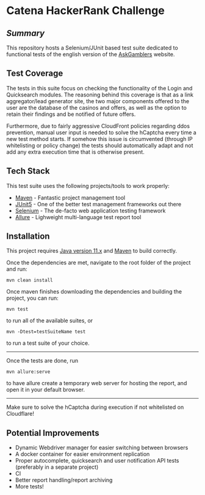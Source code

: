 # Catena HackerRank Challenge
## _Summary_
This repository hosts a Selenium/JUnit based test suite dedicated to functional tests of the english version of the [AskGamblers](https://www.askgamblers.com) website.

## Test Coverage
The tests in this suite focus on checking the functionality of the Login and Quicksearch modules.
The reasoning behind this coverage is that as a link aggregator/lead generator site, the two major components offered to the user are the database of the casinos and offers, as well as the option to retain their findings and be notified of future offers.

Furthermore, due to fairly aggressive CloudFront policies regarding ddos prevention, manual user input is needed to solve the hCaptcha every time a new test method starts. If somehow this issue is circumvented (through IP whitelisting or policy change) the tests should automatically adapt and not add any extra execution time that is otherwise present.

## Tech Stack
This test suite uses the following projects/tools to work properly:
- [Maven](https://maven.apache.org) - Fantastic project management tool
- [JUnit5](https://junit.org/junit5/) - One of the better test management frameworks out there
- [Selenium](https://www.selenium.dev) - The de-facto web application testing framework
- [Allure](https://docs.qameta.io/allure/) - Lighweight multi-language test report tool

## Installation
This project requires [Java version 11.x](https://adoptopenjdk.net/) and [Maven](https://maven.apache.org) to build correctly.

Once the dependencies are met, navigate to the root folder of the project and run:
```
mvn clean install
```
Once maven finishes downloading the dependencies and building the project, you can run:
```
mvn test
```
to run all of the available suites, or
```
mvn -Dtest=testSuiteName test
```
to run a test suite of your choice.

----
Once the tests are done, run
```
mvn allure:serve
```
to have allure create a temporary web server for hosting the report, and open it in your default browser.

----
Make sure to solve the hCaptcha during execution if not whitelisted on Cloudflare!

## Potential Improvements
- Dynamic Webdriver manager for easier switching between browsers
- A docker container for easier environment replication
- Proper autocomplete, quicksearch and user notification API tests (preferably in a separate project)
- CI
- Better report handling/report archiving
- More tests!
